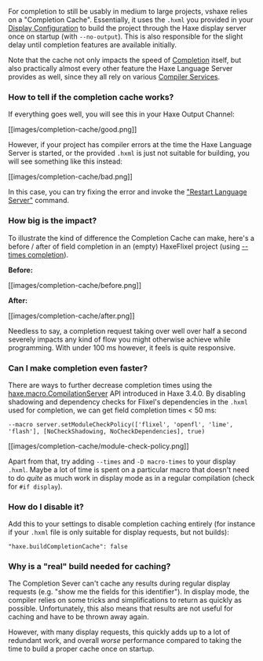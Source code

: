 For completion to still be usably in medium to large projects, vshaxe relies on a "Completion Cache". Essentially, it uses the `.hxml` you provided in your [Display Configuration](/vshaxe/vshaxe/wiki/Configuration#display-configurations-and-display-server) to build the project through the Haxe display server once on startup (with `--no-output`). This is also responsible for the slight delay until completion features are available initially.

Note that the cache not only impacts the speed of [Completion](/vshaxe/vshaxe/wiki/Completion) itself, but also practically almost every other feature the Haxe Language Server provides as well, since they all rely on various [Compiler Services](https://haxe.org/manual/cr-completion.html).

### How to tell if the completion cache works?

If everything goes well, you will see this in your Haxe Output Channel:

[[images/completion-cache/good.png]]

However, if your project has compiler errors at the time the Haxe Language Server is started, or the provided `.hxml` is just not suitable for building, you will see something like this instead:

[[images/completion-cache/bad.png]]

In this case, you can try fixing the error and invoke the ["Restart Language Server"](https://github.com/vshaxe/vshaxe/wiki/Commands#haxe-restart-language-server) command.

### How big is the impact?

To illustrate the kind of difference the Completion Cache can make, here's a before / after of field completion in an (empty) HaxeFlixel project (using [--times completion](/vshaxe/vshaxe/wiki/Completion#--times-completion)).

**Before:**

[[images/completion-cache/before.png]]

**After:**

[[images/completion-cache/after.png]]

Needless to say, a completion request taking over well over half a second severely impacts any kind of flow you might otherwise achieve while programming. With under 100 ms however, it feels is quite responsive.

### Can I make completion even faster?

There are ways to further decrease completion times using the [haxe.macro.CompilationServer](http://api.haxe.org/haxe/macro/CompilationServer.html?#setModuleCheckPolicy) API introduced in Haxe 3.4.0. By disabling shadowing and dependency checks for Flixel's dependencies in the `.hxml` used for completion, we can get field completion times <span>< 50 ms<span>:

```
--macro server.setModuleCheckPolicy(['flixel', 'openfl', 'lime', 'flash'], [NoCheckShadowing, NoCheckDependencies], true)
```

[[images/completion-cache/module-check-policy.png]]

Apart from that, try adding `--times` and `-D macro-times` to your display `.hxml`. Maybe a lot of time is spent on a particular macro that doesn't need to do _quite_ as much work in display mode as in a regular compilation (check for `#if display`).

### How do I disable it?

Add this to your settings to disable completion caching entirely (for instance if your `.hxml` file is only suitable for display requests, but not builds):

```
"haxe.buildCompletionCache": false
```

### Why is a "real" build needed for caching?

The Completion Sever can't cache any results during regular display requests (e.g. "show me the fields for this identifier"). In display mode, the compiler relies on some tricks and simplifications to return as quickly as possible. Unfortunately, this also means that results are not useful for caching and have to be thrown away again.

However, with many display requests, this quickly adds up to a lot of redundant work, and overall _worse_ performance compared to taking the time to build a proper cache once on startup.